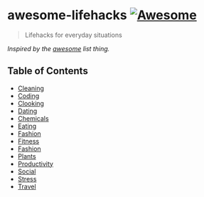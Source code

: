 # awesome-lifehacks [![Awesome](https://cdn.rawgit.com/sindresorhus/awesome/d7305f38d29fed78fa85652e3a63e154dd8e8829/media/badge.svg)](https://github.com/proloser/awesome-lifehacks)

> Lifehacks for everyday situations

*Inspired by the [awesome](https://github.com/sindresorhus/awesome) list thing.*

## Table of Contents

- [Cleaning](./Cleaning.md)
- [Coding](./Coding.md)
- [Clooking](./Cooking.md)
- [Dating](./Dating.md)
- [Chemicals](./Drugs.md)
- [Eating](./Eating.md)
- [Fashion](./Fashion.md)
- [Fitness](./Fitness.md)
- [Fashion](./Fashion.md)
- [Plants](./Plants.md)
- [Productivity](./Productivity.md)
- [Social](./Social.md)
- [Stress](./Stress.md)
- [Travel](./Travel.md)
